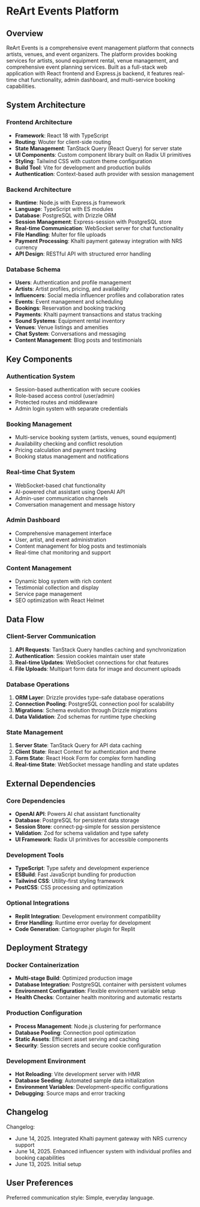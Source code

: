 # ReArt Events Platform

## Overview

ReArt Events is a comprehensive event management platform that connects artists, venues, and event organizers. The platform provides booking services for artists, sound equipment rental, venue management, and comprehensive event planning services. Built as a full-stack web application with React frontend and Express.js backend, it features real-time chat functionality, admin dashboard, and multi-service booking capabilities.

## System Architecture

### Frontend Architecture
- **Framework**: React 18 with TypeScript
- **Routing**: Wouter for client-side routing
- **State Management**: TanStack Query (React Query) for server state
- **UI Components**: Custom component library built on Radix UI primitives
- **Styling**: Tailwind CSS with custom theme configuration
- **Build Tool**: Vite for development and production builds
- **Authentication**: Context-based auth provider with session management

### Backend Architecture
- **Runtime**: Node.js with Express.js framework
- **Language**: TypeScript with ES modules
- **Database**: PostgreSQL with Drizzle ORM
- **Session Management**: Express-session with PostgreSQL store
- **Real-time Communication**: WebSocket server for chat functionality
- **File Handling**: Multer for file uploads
- **Payment Processing**: Khalti payment gateway integration with NRS currency
- **API Design**: RESTful API with structured error handling

### Database Schema
- **Users**: Authentication and profile management
- **Artists**: Artist profiles, pricing, and availability
- **Influencers**: Social media influencer profiles and collaboration rates
- **Events**: Event management and scheduling
- **Bookings**: Reservation and booking tracking
- **Payments**: Khalti payment transactions and status tracking
- **Sound Systems**: Equipment rental inventory
- **Venues**: Venue listings and amenities
- **Chat System**: Conversations and messaging
- **Content Management**: Blog posts and testimonials

## Key Components

### Authentication System
- Session-based authentication with secure cookies
- Role-based access control (user/admin)
- Protected routes and middleware
- Admin login system with separate credentials

### Booking Management
- Multi-service booking system (artists, venues, sound equipment)
- Availability checking and conflict resolution
- Pricing calculation and payment tracking
- Booking status management and notifications

### Real-time Chat System
- WebSocket-based chat functionality
- AI-powered chat assistant using OpenAI API
- Admin-user communication channels
- Conversation management and message history

### Admin Dashboard
- Comprehensive management interface
- User, artist, and event administration
- Content management for blog posts and testimonials
- Real-time chat monitoring and support

### Content Management
- Dynamic blog system with rich content
- Testimonial collection and display
- Service page management
- SEO optimization with React Helmet

## Data Flow

### Client-Server Communication
1. **API Requests**: TanStack Query handles caching and synchronization
2. **Authentication**: Session cookies maintain user state
3. **Real-time Updates**: WebSocket connections for chat features
4. **File Uploads**: Multipart form data for image and document uploads

### Database Operations
1. **ORM Layer**: Drizzle provides type-safe database operations
2. **Connection Pooling**: PostgreSQL connection pool for scalability
3. **Migrations**: Schema evolution through Drizzle migrations
4. **Data Validation**: Zod schemas for runtime type checking

### State Management
1. **Server State**: TanStack Query for API data caching
2. **Client State**: React Context for authentication and theme
3. **Form State**: React Hook Form for complex form handling
4. **Real-time State**: WebSocket message handling and state updates

## External Dependencies

### Core Dependencies
- **OpenAI API**: Powers AI chat assistant functionality
- **Database**: PostgreSQL for persistent data storage
- **Session Store**: connect-pg-simple for session persistence
- **Validation**: Zod for schema validation and type safety
- **UI Framework**: Radix UI primitives for accessible components

### Development Tools
- **TypeScript**: Type safety and development experience
- **ESBuild**: Fast JavaScript bundling for production
- **Tailwind CSS**: Utility-first styling framework
- **PostCSS**: CSS processing and optimization

### Optional Integrations
- **Replit Integration**: Development environment compatibility
- **Error Handling**: Runtime error overlay for development
- **Code Generation**: Cartographer plugin for Replit

## Deployment Strategy

### Docker Containerization
- **Multi-stage Build**: Optimized production image
- **Database Integration**: PostgreSQL container with persistent volumes
- **Environment Configuration**: Flexible environment variable setup
- **Health Checks**: Container health monitoring and automatic restarts

### Production Configuration
- **Process Management**: Node.js clustering for performance
- **Database Pooling**: Connection pool optimization
- **Static Assets**: Efficient asset serving and caching
- **Security**: Session secrets and secure cookie configuration

### Development Environment
- **Hot Reloading**: Vite development server with HMR
- **Database Seeding**: Automated sample data initialization
- **Environment Variables**: Development-specific configurations
- **Debugging**: Source maps and error tracking

## Changelog

Changelog:
- June 14, 2025. Integrated Khalti payment gateway with NRS currency support
- June 14, 2025. Enhanced influencer system with individual profiles and booking capabilities  
- June 13, 2025. Initial setup

## User Preferences

Preferred communication style: Simple, everyday language.